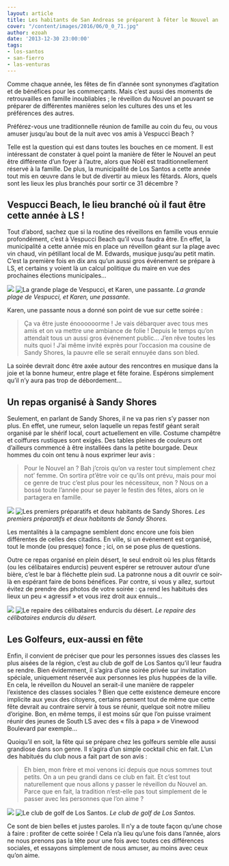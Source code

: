 ```yaml
---
layout: article
title: Les habitants de San Andreas se préparent à fêter le Nouvel an
cover: "/content/images/2016/06/0_0_71.jpg"
author: ezoah
date: '2013-12-30 23:00:00'
tags:
- los-santos
- san-fierro
- las-venturas
---
```


Comme chaque année, les fêtes de fin d’année sont synonymes d’agitation et de bénéfices pour les commerçants. Mais c’est aussi des moments de retrouvailles en famille inoubliables ; le réveillon du Nouvel an pouvant se préparer de différentes manières selon les cultures des uns et les préférences des autres.

Préférez-vous une traditionnelle réunion de famille au coin du feu, ou vous amuser jusqu’au bout de la nuit avec vos amis à Vespucci Beach ?

Telle est la question qui est dans toutes les bouches en ce moment. Il est intéressant de constater à quel point la manière de fêter le Nouvel an peut être différente d’un foyer à l’autre, alors que Noël est traditionnellement réservé à la famille. De plus, la municipalité de Los Santos a cette année tout mis en œuvre dans le but de divertir au mieux les fêtards. Alors, quels sont les lieux les plus branchés pour sortir ce 31 décembre ?

## Vespucci Beach, le lieu branché où il faut être cette année à LS !

Tout d’abord, sachez que si la routine des réveillons en famille vous ennuie profondément, c’est à Vespucci Beach qu’il vous faudra être. En effet, la municipalité a cette année mis en place un réveillon géant sur la plage avec vin chaud, vin pétillant local de M. Edwards, musique jusqu’au petit matin. C’est la première fois en dix ans qu’un aussi gros événement se prépare à LS, et certains y voient là un calcul politique du maire en vue des prochaines élections municipales…

![](/content/images/2016/06/0_0_72.jpg)
![La grande plage de Vespucci, et Karen, une passante.](/content/images/2016/06/0_0_73.jpg)
_La grande plage de Vespucci, et Karen, une passante._

Karen, une passante nous a donné son point de vue sur cette soirée :

> Ça va être juste énoooooorme ! Je vais débarquer avec tous mes amis et on va mettre une ambiance de folie ! Depuis le temps qu’on attendait tous un aussi gros événement public… J’en rêve toutes les nuits quoi ! J’ai même invité exprès pour l’occasion ma cousine de Sandy Shores, la pauvre elle se serait ennuyée dans son bled.

La soirée devrait donc être axée autour des rencontres en musique dans la joie et la bonne humeur, entre plage et fête foraine. Espérons simplement qu’il n’y aura pas trop de débordement…

## Un repas organisé à Sandy Shores

Seulement, en parlant de Sandy Shores, il ne va pas rien s’y passer non plus. En effet, une rumeur, selon laquelle un repas festif géant serait organisé par le shérif local, court actuellement en ville. Costume champêtre et coiffures rustiques sont exigés. Des tables pleines de couleurs ont d’ailleurs commencé à être installées dans la petite bourgade. Deux hommes du coin ont tenu à nous exprimer leur avis :

> Pour le Nouvel an ? Bah j’crois qu’on va rester tout simplement chez not’ femme. On sortira pt’être voir ce qu’ils ont prévu, mais pour moi ce genre de truc c’est plus pour les nécessiteux, non ? Nous on a bossé toute l’année pour se payer le festin des fêtes, alors on le partagera en famille.

![](/content/images/2016/06/0_0_74.jpg)
![Les premiers préparatifs et deux habitants de Sandy Shores.](/content/images/2016/06/0_0_75.jpg)
_Les premiers préparatifs et deux habitants de Sandy Shores._

Les mentalités à la campagne semblent donc encore une fois bien différentes de celles des citadins. En ville, si un événement est organisé, tout le monde (ou presque) fonce ; ici, on se pose plus de questions.

Outre ce repas organisé en plein désert, le seul endroit où les plus fêtards (ou les célibataires endurcis) peuvent espérer se retrouver autour d’une bière, c’est le bar à fléchette plein sud. La patronne nous a dit ouvrir ce soir-là en espérant faire de bons bénéfices. Par contre, si vous y allez, surtout évitez de prendre des photos de votre soirée : ça rend les habitués des lieux un peu « agressif » et vous irez droit aux ennuis…

![](/content/images/2016/06/0_0_76.jpg)
![Le repaire des célibataires endurcis du désert.](/content/images/2016/06/0_0_77.jpg)
_Le repaire des célibataires endurcis du désert._

## Les Golfeurs, eux-aussi en fête

Enfin, il convient de préciser que pour les personnes issues des classes les plus aisées de la région, c’est au club de golf de Los Santos qu’il leur faudra se rendre. Bien évidemment, il s’agira d’une soirée privée sur invitation spéciale, uniquement réservée aux personnes les plus huppées de la ville. En cela, le réveillon du Nouvel an serait-il une manière de rappeler l’existence des classes sociales ? Bien que cette existence demeure encore implicite aux yeux des citoyens, certains pensent tout de même que cette fête devrait au contraire servir à tous se réunir, quelque soit notre milieu d’origine. Bon, en même temps, il est moins sûr que l’on puisse vraiment réunir des jeunes de South LS avec des « fils à papa » de Vinewood Boulevard par exemple…

Quoiqu’il en soit, la fête qui se prépare chez les golfeurs semble elle aussi grandiose dans son genre. Il s’agira d’un simple cocktail chic en fait. L’un des habitués du club nous a fait part de son avis :

> Eh bien, mon frère et moi venons ici depuis que nous sommes tout petits. On a un peu grandi dans ce club en fait. Et c’est tout naturellement que nous allons y passer le réveillon du Nouvel an. Parce que en fait, la tradition n’est-elle pas tout simplement de le passer avec les personnes que l’on aime ?

![](/content/images/2016/06/0_0_78.jpg)
![Le club de golf de Los Santos.](/content/images/2016/06/0_0_79.jpg)
_Le club de golf de Los Santos._

Ce sont de bien belles et justes paroles. Il n’y a de toute façon qu’une chose à faire : profiter de cette soirée ! Cela n’a lieu qu’une fois dans l’année, alors ne nous prenons pas la tête pour une fois avec toutes ces différences sociales, et essayons simplement de nous amuser, au moins avec ceux qu’on aime.

<!--kg-card-end: markdown-->
